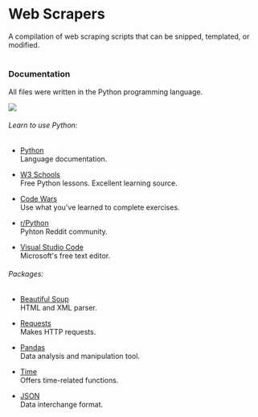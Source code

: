 # Web Scrapers
A compilation of web scraping scripts that can be snipped, templated, or modified.

#
### Documentation
All files were written in the Python programming language.  

![](https://th.bing.com/th/id/R98bb613e930454926455d4c59ac59f4a?rik=nSRC92yBBt%2fz5g&riu=http%3a%2f%2fjuniortech.org%2fwp-content%2fuploads%2f2017%2f04%2fPython-logo-black.png&ehk=3uy9JDWz1AtbRVYMU7wgcTQhMvlbAeZVRu8XlG%2fiUM0%3d&risl=&pid=ImgRaw)

###### Learn to use Python:  
- [Python](https://www.python.org/)  
Language documentation.  
   
- [W3 Schools](https://www.w3schools.com/python/)    
Free Python lessons.  Excellent learning source.  
   
- [Code Wars](www.codewars.com)  
Use what you've learned to complete exercises.  
   
- [r/Python](https://www.reddit.com/r/Python/)   
Pyhton Reddit community.  
   
- [Visual Studio Code](https://code.visualstudio.com/)   
Microsoft's free text editor.      
  
  
###### Packages:
- [Beautiful Soup](https://www.crummy.com/software/BeautifulSoup/bs4/doc/)  
HTML and XML parser.  

- [Requests](https://requests.readthedocs.io/en/master/)  
Makes HTTP requests.  

- [Pandas](https://pandas.pydata.org/)  
Data analysis and manipulation tool.  

- [Time](https://docs.python.org/3/library/time.html)  
Offers time-related functions.  

- [JSON](https://docs.python.org/3/library/json.html)  
Data interchange format.



